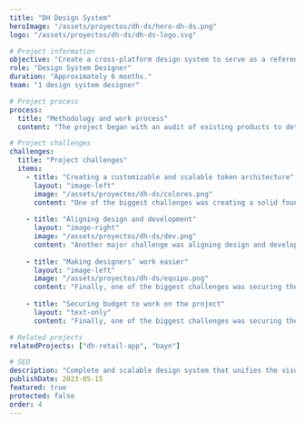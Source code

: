 ```yaml
---
title: "DH Design System"
heroImage: "/assets/proyectos/dh-ds/hero-dh-ds.png"
logo: "/assets/proyectos/dh-ds/dh-ds-logo.svg"

# Project information
objective: "Create a cross-platform design system to serve as a reference for all company teams."
role: "Design System Designer"
duration: "Approximately 6 months."
team: "1 design system designer"

# Project process
process:
  title: "Methodology and work process"
  content: "The project began with an audit of existing products to detect visual inconsistencies, duplications, and common team needs. Based on this analysis, we defined a roadmap focused on creating a robust and scalable system.\nWe worked iteratively: first, we defined the token architecture (colors, typography, spacing) as a flexible foundation that was easy to update and extend. Then we built key components in Figma, documenting them with usage guidelines and best practices.\nIn parallel, we developed the same components in code, ensuring design and development worked in sync. This allowed us to validate that tokens and components worked consistently in real environments, reducing errors and accelerating adoption."

# Project challenges
challenges:
  title: "Project challenges"
  items:
    - title: "Creating a customizable and scalable token architecture"
      layout: "image-left"
      image: "/assets/proyectos/dh-ds/colores.png"
      content: "One of the biggest challenges was creating a solid foundation of design tokens that could adapt to the company’s different products without losing consistency. Teams needed flexibility to customize elements such as colors, typography, or spacing, but at the same time it was crucial to maintain a common structure that enabled scalability.\n\nWe defined a clear, hierarchical architecture with reusable base tokens that could be modified depending on each product’s needs. In addition, we worked closely with development teams to ensure the code implementation reflected exactly what was designed in Figma. This structure made the system easy to maintain and prepared the team for future evolutions."
      
    - title: "Aligning design and development"
      layout: "image-right"
      image: "/assets/proyectos/dh-ds/dev.png"
      content: "Another major challenge was aligning design and development deliverables into a shared language. In the past, each team worked with different criteria, generating inconsistencies and rework.\n\nTo solve this, we created shared libraries in Figma and synchronized them with the components developed in code. This ensured both sides worked on the same foundation, with identical components and well-documented behavior rules. This integration prevented divergences and allowed designers to deliver complete flows with the confidence they would be faithfully replicated in production."
      
    - title: "Making designers’ work easier"
      layout: "image-left"
      image: "/assets/proyectos/dh-ds/equipo.png"
      content: "Finally, one of the biggest challenges was securing the resources needed to dedicate full-time work to the project. At first, the design system was seen as an “extra” rather than a strategic investment.\n\nWe prepared a business case showing real inconsistencies between products, duplicated efforts, and examples of how a unified system could save time and money. We also presented a functional prototype that illustrated the impact on speed and quality. Thanks to this work, we gained leadership support and the budget to continue developing and scaling the design system."
      
    - title: "Securing budget to work on the project"
      layout: "text-only"
      content: "Finally, one of the biggest challenges was securing the resources needed to dedicate full-time work to the project.\n\nAt first, the design system was seen as an “extra” rather than a strategic investment.\n\nWe prepared a business case showing real inconsistencies between products, duplicated efforts, and examples of how a unified system could save time and money. We also presented a functional prototype that illustrated the impact on speed and quality.\n\nThanks to this work, we gained leadership support and the budget to continue developing and scaling the design system."

# Related projects  
relatedProjects: ["dh-retail-app", "bayn"]

# SEO
description: "Complete and scalable design system that unifies the visual experience across all the company’s digital products."
publishDate: 2023-05-15
featured: true
protected: false
order: 4
---
```

